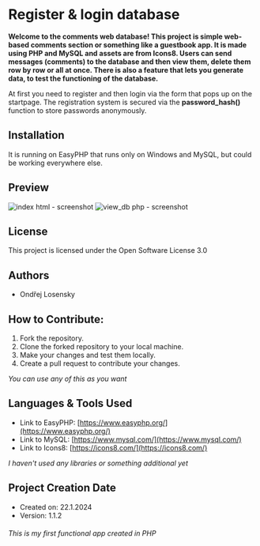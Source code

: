 # Register & login database 

**Welcome to the comments web database! This project is simple web-based comments section or something like a guestbook app. It is made using PHP and MySQL and assets are from Icons8.
Users can send messages (comments) to the database and then view them, delete them row by row or all at once. There is also a feature that lets you generate data, to test the functioning of the database.**

At first you need to register and then login via the form that pops up on the startpage. The registration system is secured via the **password_hash()** function to store passwords anonymously.

## Installation

It is running on EasyPHP that runs only on Windows and MySQL, but could be working everywhere else.

## Preview
![index html - screenshot](https://github.com/OndrejLosensky/comments-db/assets/127244546/64abc365-206b-4eea-aeea-8091717e8088)
![view_db php - screenshot](https://github.com/OndrejLosensky/comments-db/assets/127244546/1800ab1e-eb31-4577-aa80-83bf74f01f0b)

## License

This project is licensed under the Open Software License 3.0

## Authors

* Ondřej Losensky
  
## How to Contribute:
1. Fork the repository.
2. Clone the forked repository to your local machine.
3. Make your changes and test them locally.
4. Create a pull request to contribute your changes.

_You can use any of this as you want_
## Languages & Tools Used

* Link to EasyPHP: [https://www.easyphp.org/](https://www.easyphp.org/)
* Link to MySQL: [https://www.mysql.com/](https://www.mysql.com/)
* Link to Icons8: [https://icons8.com/](https://icons8.com/)

_I haven't used any libraries or something additional yet_

## Project Creation Date

* Created on: 22.1.2024
* Version: 1.1.2






###### This is my first functional app created in PHP
